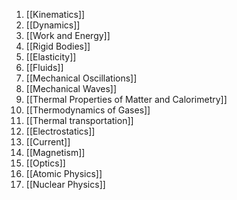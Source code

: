 1. [[Kinematics]]
2. [[Dynamics]]
3. [[Work and Energy]]
4. [[Rigid Bodies]]
5. [[Elasticity]]
6. [[Fluids]]
7. [[Mechanical Oscillations]]
8. [[Mechanical Waves]]
9. [[Thermal Properties of Matter and Calorimetry]]
10. [[Thermodynamics of Gases]]
11. [[Thermal transportation]]
12. [[Electrostatics]]
13. [[Current]]
14. [[Magnetism]]
15. [[Optics]]
16. [[Atomic Physics]]
17. [[Nuclear Physics]]